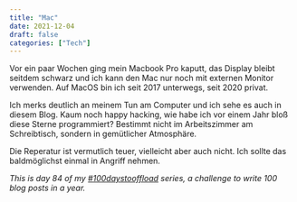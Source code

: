 ```yaml
---
title: "Mac"
date: 2021-12-04
draft: false
categories: ["Tech"]
---
```

Vor ein paar Wochen ging mein Macbook Pro kaputt, das Display bleibt seitdem schwarz und ich kann den Mac nur noch mit externen Monitor verwenden. Auf MacOS bin ich seit 2017 unterwegs, seit 2020 privat.

Ich merks deutlich an meinem Tun am Computer und ich sehe es auch in diesem Blog. Kaum noch happy hacking, wie habe ich vor einem Jahr bloß diese Sterne programmiert? Bestimmt nicht im Arbeitszimmer am Schreibtisch, sondern in gemütlicher Atmosphäre.

Die Reperatur ist vermutlich teuer, vielleicht aber auch nicht. Ich sollte das baldmöglichst einmal in Angriff nehmen.

_This is day 84 of my [#100daystooffload](https://100daystooffload.com/) series, a challenge to write 100 blog posts in a year._
